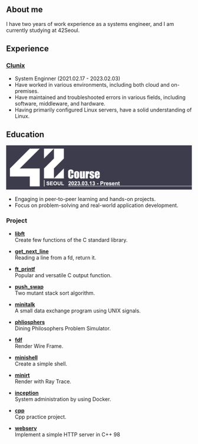 
## About me
I have two years of work experience as a systems engineer, and I am currently studying at 42Seoul.

## Experience

### [Clunix](https://www.clunix.com/)
* System Enginner (2021.02.17 - 2023.02.03)
* Have worked in various environments, including both cloud and on-premises.
* Have maintained and troubleshooted errors in various fields, including software, middleware, and hardware.
* Having primarily configured Linux servers, have a solid understanding of Linux.

## Education
[<img alt="main" src="https://github.com/leebo155/leebo155/blob/main/github_profile.jpg">](https://42seoul.kr/)

* Engaging in peer-to-peer learning and hands-on projects.
* Focus on problem-solving and real-world application development.
  
### Project
* **[libft](https://github.com/leebo155/libft)**   
  Create few functions of the C standard library.

* **[get_next_line](https://github.com/leebo155/get_next_line)**   
  Reading a line from a fd, return it.

* **[ft_printf](https://github.com/leebo155/ft_printf)**   
  Popular and versatile C output function.
  
* **[push_swap](https://github.com/leebo155/push_swap)**   
  Two mutant stack sort algorithm.

* **[minitalk](https://github.com/leebo155/minitalk)**   
  A small data exchange program using UNIX signals.

* **[phliosphers](https://github.com/leebo155/philosphers)**   
  Dining Philosophers Problem Simulator.
  
* **[fdf](https://github.com/leebo155/fdf)**   
  Render Wire Frame.
  
* **[minishell](https://github.com/leebo155/minishell)**   
  Create a simple shell.
  
* **[minirt](https://github.com/leebo155/minirt)**   
  Render with Ray Trace.
  
* **[inception](https://github.com/leebo155/inception)**   
  System administration by using Docker.
  
* **[cpp](https://github.com/leebo155/cpp)**   
  Cpp practice project.
  
* **[webserv](https://github.com/leebo155/webserv)**   
  Implement a simple HTTP server in C++ 98
